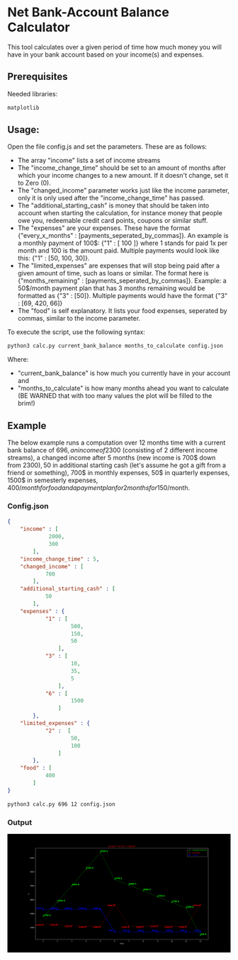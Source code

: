 # Net Bank-Account Balance Calculator

This tool calculates over a given period of time how much money you will have in your bank account based on your income(s) and expenses.

## Prerequisites

Needed libraries:

```python
matplotlib
```

## Usage:

Open the file config.js and set the parameters. These are as follows:

- The array "income" lists a set of income streams
- The "income_change_time" should be set to an amount of months after which your income changes to a new amount. If it doesn't change, set it to Zero (0).
- The "changed_income" parameter works just like the income parameter, only it is only used after the "income_change_time" has passed.
- The "additional_starting_cash" is money that should be taken into account when starting the calculation, for instance money that people owe you, redeemable credit card points, coupons or similar stuff.
- The "expenses" are your expenses. These have the format {"every_x_months" : [payments_seperated_by_commas]}. An example is a monthly payment of 100$: {"1" : [ 100 ]} where 1 stands for paid 1x per month and 100 is the amount paid. Multiple payments would look like this: {"1" : [50, 100, 30]}.
- The "limited_expenses" are expenses that will stop being paid after a given amount of time, such as loans or similar. The format here is {"months_remaining" : [payments_seperated_by_commas]}. Example: a 50$/month payment plan that has 3 months remaining would be formatted as {"3" : [50]}. Multiple payments would have the format {"3" : [69, 420, 66]}
- The "food" is self explanatory. It lists your food expenses, seperated by commas, similar to the income parameter.

To execute the script, use the following syntax:

```bash
python3 calc.py current_bank_balance months_to_calculate config.json 
```

Where:
- "current_bank_balance" is how much you currently have in your account and
- "months_to_calculate" is how many months ahead you want to calculate (BE WARNED that with too many values the plot will be filled to the brim!)

## Example

The below example runs a computation over 12 months time with a current bank balance of 696$, an income of 2300$ (consisting of 2 different income streams), a changed income after 5 months (new income is 700$ down from 2300$), 50$ in additional starting cash (let's assume he got a gift from a friend or something), 700$ in monthly expenses, 50$ in quarterly expenses, 1500$ in semesterly expenses, 400$/month for food and a payment plan for 2 months for 150$/month.

### Config.json

```json
{
	"income" : [
			 2000,
			 300 
		],
	"income_change_time" : 5,
	"changed_income" : [
			700
		],
	"additional_starting_cash" : [
			50
		],
	"expenses" : {
			"1" : [
					500,
					150,
					50
				],
			"3" : [
					10,
					35,
					5
				],
			"6" : [
					1500
				]
		},
	"limited_expenses" : {
			"2" :  [
					50,
					100
				]
		},
	"food" : [
			400
		]
}
```

```bash
python3 calc.py 696 12 config.json 
```

### Output

![alt text](demo.png "Example")
